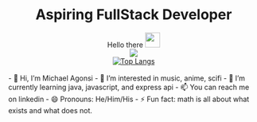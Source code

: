 <h1 align="center">Aspiring FullStack Developer</h1>
<div id="header" align="center">
  Hello there
  <img src="https://media.giphy.com/media/hvRJCLFzcasrR4ia7z/giphy.gif" width="30px"/>
    <br>
    <a href="https://git.io/streak-stats"><img src="https://github-readme-streak-stats.herokuapp.com?user=mcagonsi&theme=vision-friendly-dark&hide_border=true&exclude_days=Sun%2CSat"/></a>
    <br>
<a href="https://github.com/anuraghazra/github-readme-stats">
  <img src="https://github-readme-stats.vercel.app/api/top-langs/?username=mcagonsi&layout=compact&theme=vision-friendly-dark&hide_border=true" alt="Top Langs">
</a>
  </a>
  </div>
</div>
<br>
- 👋 Hi, I’m Michael Agonsi
- 👀 I’m interested in music, anime, scifi
- 🌱 I’m currently learning java, javascript, and express api
- 📫 You can reach me on linkedin
- 😄 Pronouns: He/Him/His
- ⚡ Fun fact: math is all about what exists and what does not.

<!---
mcagonsi/mcagonsi is a ✨ special ✨ repository because its `README.md` (this file) appears on your GitHub profile.
You can click the Preview link to take a look at your changes.
--->
